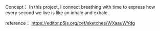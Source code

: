 Concept：
In this project, I connect breathing with time to express how every second we live is like an inhale and exhale.

reference：
https://editor.p5js.org/cef/sketches/WXaauWYdg 